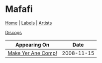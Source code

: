 # Mafafi

[Home](../index.md) | [Labels](../labels.md) | [Artists](../artists.md)

[Discogs](https://www.discogs.com/artist/1393022-Mafafi)

| Appearing On | Date |
|---|---|
[Make Yer Ane Comp!](../releases/various-make-yer-ane-comp.md)  | 2008-11-15 |